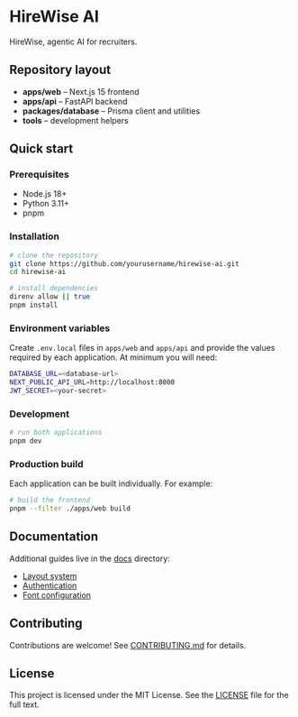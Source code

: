 # HireWise AI

HireWise, agentic AI for recruiters.

## Repository layout

- **apps/web** – Next.js 15 frontend
- **apps/api** – FastAPI backend
- **packages/database** – Prisma client and utilities
- **tools** – development helpers

## Quick start

### Prerequisites
- Node.js 18+
- Python 3.11+
- pnpm

### Installation
```bash
# clone the repository
git clone https://github.com/yourusername/hirewise-ai.git
cd hirewise-ai

# install dependencies
direnv allow || true
pnpm install
```

### Environment variables
Create `.env.local` files in `apps/web` and `apps/api` and provide the values required by each application. At minimum you will need:

```bash
DATABASE_URL=<database-url>
NEXT_PUBLIC_API_URL=http://localhost:8000
JWT_SECRET=<your-secret>
```

### Development
```bash
# run both applications
pnpm dev
```

### Production build
Each application can be built individually. For example:
```bash
# build the frontend
pnpm --filter ./apps/web build
```

## Documentation
Additional guides live in the [docs](./docs) directory:
- [Layout system](./docs/LAYOUTS.md)
- [Authentication](./docs/AUTHENTICATION.md)
- [Font configuration](./docs/FONTS.md)

## Contributing
Contributions are welcome! See [CONTRIBUTING.md](CONTRIBUTING.md) for details.

## License

This project is licensed under the MIT License. See the [LICENSE](LICENSE) file for the full text.
